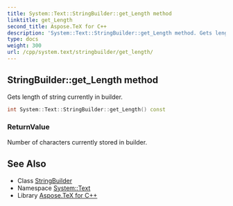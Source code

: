 ```yaml
---
title: System::Text::StringBuilder::get_Length method
linktitle: get_Length
second_title: Aspose.TeX for C++
description: 'System::Text::StringBuilder::get_Length method. Gets length of string currently in builder in C++.'
type: docs
weight: 300
url: /cpp/system.text/stringbuilder/get_length/
---
```

## StringBuilder::get_Length method


Gets length of string currently in builder.

```cpp
int System::Text::StringBuilder::get_Length() const
```


### ReturnValue

Number of characters currently stored in builder.

## See Also

* Class [StringBuilder](../)
* Namespace [System::Text](../../)
* Library [Aspose.TeX for C++](../../../)
